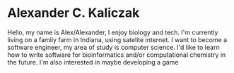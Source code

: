 # Alexander C. Kaliczak
Hello, my name is Alex/Alexander, I enjoy biology and tech. I'm currently living on a family farm in Indiana, using satelite 
internet. I want to become a software engineer, my area of study is computer science. I'd like to learn how to write software 
for bioinformatics and/or computational chemistry in the future. I'm also interested in maybe developing a game 

